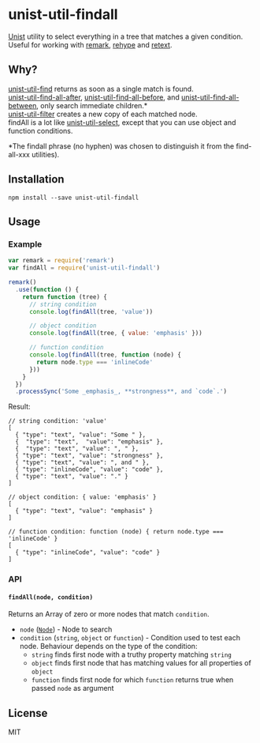 # unist-util-findall

[Unist](https://github.com/wooorm/unist) utility to select everything in a tree that matches a given condition.  
Useful for working with [remark](https://github.com/wooorm/remark), [rehype](https://github.com/wooorm/rehype) and [retext](https://github.com/wooorm/retext).

## Why?

[unist-util-find](https://github.com/blahah/unist-util-find) returns as soon as a single match is found.  
[unist-util-find-all-after](https://github.com/syntax-tree/unist-util-find-all-after), [unist-util-find-all-before](https://github.com/syntax-tree/unist-util-find-all-before), and [unist-util-find-all-between](https://github.com/mrzmmr/unist-util-find-all-between), only search immediate children.*  
[unist-util-filter](https://github.com/syntax-tree/unist-util-filter) creates a new copy of each matched node.  
findAll is a lot like [unist-util-select](https://github.com/syntax-tree/unist-util-select), except that you can use object and function conditions.

*The findall phrase (no hyphen) was chosen to distinguish it from the find-all-xxx utilities).

## Installation

```
npm install --save unist-util-findall
```

## Usage

### Example

```js
var remark = require('remark')
var findAll = require('unist-util-findall')

remark()
  .use(function () {
    return function (tree) {
      // string condition
      console.log(findAll(tree, 'value'))

      // object condition
      console.log(findAll(tree, { value: 'emphasis' }))

      // function condition
      console.log(findAll(tree, function (node) {
        return node.type === 'inlineCode'
      }))
    }
  })
  .processSync('Some _emphasis_, **strongness**, and `code`.')

```

Result:

```
// string condition: 'value'
[
  { "type": "text", "value": "Some " },
  {  "type": "text",  "value": "emphasis" },
  {  "type": "text", "value": ", " },
  { "type": "text", "value": "strongness" },
  { "type": "text", "value": ", and " },
  { "type": "inlineCode", "value": "code" },
  { "type": "text", "value": "." }
]

// object condition: { value: 'emphasis' }
[
  { "type": "text", "value": "emphasis" }
]

// function condition: function (node) { return node.type === 'inlineCode' }
[
  { "type": "inlineCode", "value": "code" }
]
```

### API

#### `findAll(node, condition)`

Returns an Array of zero or more nodes that match `condition`.

- `node` ([`Node`](https://github.com/wooorm/unist#node)) - Node to search
- `condition` (`string`, `object` or `function`) - Condition used to test each node. Behaviour depends on the type of the condition:
  - `string` finds first node with a truthy property matching `string`
  - `object` finds first node that has matching values for all properties of `object`
  - `function` finds first node for which `function` returns true when passed `node` as argument

## License

MIT

